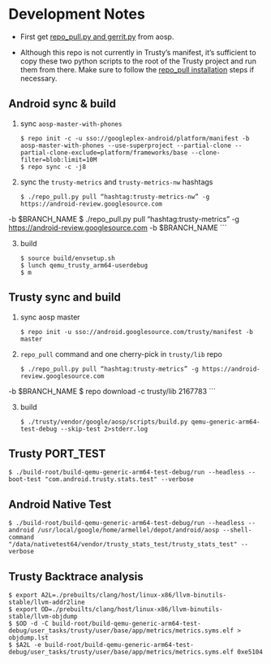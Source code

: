 # Development Notes

*    First get [repo_pull.py and gerrit.py](https://android.googlesource.com/platform/development/+/master/tools/repo_pull/) from aosp.

*    Although this repo is not currently in Trusty’s manifest, it’s sufficient to copy these two python scripts to the root of the Trusty project and run them from there. Make sure to follow the [repo_pull installation](https://android.googlesource.com/platform/development/+/master/tools/repo_pull/#installation) steps if necessary.

## Android sync & build


1. sync `aosp-master-with-phones`

    ```
    $ repo init -c -u sso://googleplex-android/platform/manifest -b aosp-master-with-phones --use-superproject --partial-clone --partial-clone-exclude=platform/frameworks/base --clone-filter=blob:limit=10M
    $ repo sync -c -j8
    ```

2. sync the `trusty-metrics` and `trusty-metrics-nw` hashtags


    ```
    $ ./repo_pull.py pull “hashtag:trusty-metrics-nw” -g https://android-review.googlesource.com
-b $BRANCH_NAME
    $ ./repo_pull.py pull “hashtag:trusty-metrics” -g https://android-review.googlesource.com
-b $BRANCH_NAME
    ```


3. build

    ```
    $ source build/envsetup.sh
    $ lunch qemu_trusty_arm64-userdebug
    $ m
    ```

## Trusty sync and build

1. sync aosp master

    ```
    $ repo init -u sso://android.googlesource.com/trusty/manifest -b master
    ```

2. `repo_pull` command and one cherry-pick in `trusty/lib` repo

    ```
    $ ./repo_pull.py pull “hashtag:trusty-metrics” -g https://android-review.googlesource.com
-b $BRANCH_NAME
    $ repo download -c trusty/lib 2167783
    ```

3. build

    ```
    $ ./trusty/vendor/google/aosp/scripts/build.py qemu-generic-arm64-test-debug --skip-test 2>stderr.log
    ```

## Trusty PORT_TEST

```
$ ./build-root/build-qemu-generic-arm64-test-debug/run --headless --boot-test "com.android.trusty.stats.test" --verbose
```

## Android Native Test

```
$ ./build-root/build-qemu-generic-arm64-test-debug/run --headless --android /usr/local/google/home/armellel/depot/android/aosp --shell-command "/data/nativetest64/vendor/trusty_stats_test/trusty_stats_test" --verbose
```

## Trusty Backtrace analysis

```
$ export A2L=./prebuilts/clang/host/linux-x86/llvm-binutils-stable/llvm-addr2line
$ export OD=./prebuilts/clang/host/linux-x86/llvm-binutils-stable/llvm-objdump
$ $OD -d -C build-root/build-qemu-generic-arm64-test-debug/user_tasks/trusty/user/base/app/metrics/metrics.syms.elf > objdump.lst
$ $A2L -e build-root/build-qemu-generic-arm64-test-debug/user_tasks/trusty/user/base/app/metrics/metrics.syms.elf 0xe5104
```
